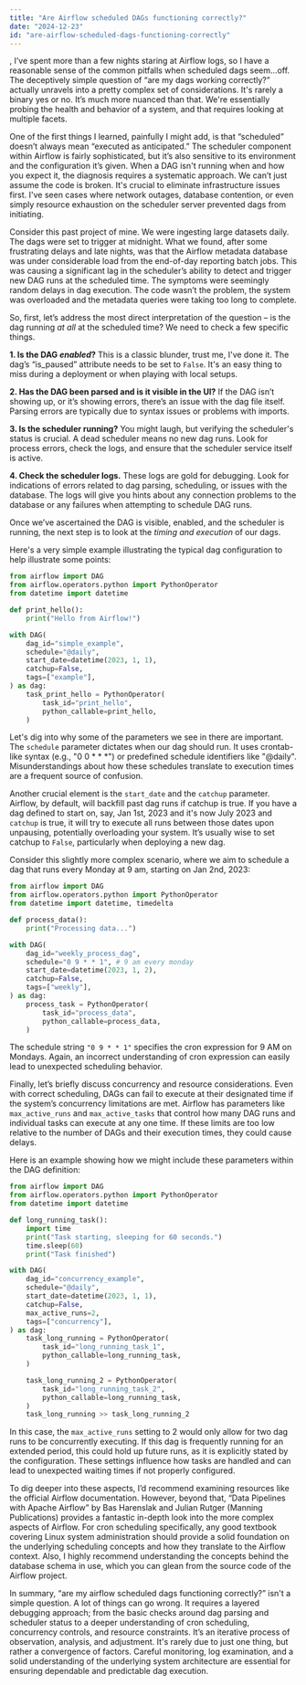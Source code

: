 ```yaml
---
title: "Are Airflow scheduled DAGs functioning correctly?"
date: "2024-12-23"
id: "are-airflow-scheduled-dags-functioning-correctly"
---
```


,  I’ve spent more than a few nights staring at Airflow logs, so I have a reasonable sense of the common pitfalls when scheduled dags seem…off. The deceptively simple question of “are my dags working correctly?” actually unravels into a pretty complex set of considerations. It's rarely a binary yes or no. It’s much more nuanced than that. We're essentially probing the health and behavior of a system, and that requires looking at multiple facets.

One of the first things I learned, painfully I might add, is that “scheduled” doesn’t always mean “executed as anticipated.” The scheduler component within Airflow is fairly sophisticated, but it’s also sensitive to its environment and the configuration it’s given. When a DAG isn't running when and how you expect it, the diagnosis requires a systematic approach. We can’t just assume the code is broken. It's crucial to eliminate infrastructure issues first. I've seen cases where network outages, database contention, or even simply resource exhaustion on the scheduler server prevented dags from initiating.

Consider this past project of mine. We were ingesting large datasets daily. The dags were set to trigger at midnight. What we found, after some frustrating delays and late nights, was that the Airflow metadata database was under considerable load from the end-of-day reporting batch jobs. This was causing a significant lag in the scheduler’s ability to detect and trigger new DAG runs at the scheduled time. The symptoms were seemingly random delays in dag execution. The code wasn’t the problem, the system was overloaded and the metadata queries were taking too long to complete.

So, first, let’s address the most direct interpretation of the question – is the dag running *at all* at the scheduled time? We need to check a few specific things.

**1. Is the DAG *enabled*?** This is a classic blunder, trust me, I've done it. The dag’s “is_paused” attribute needs to be set to `False`. It's an easy thing to miss during a deployment or when playing with local setups.

**2. Has the DAG been parsed and is it visible in the UI?** If the DAG isn’t showing up, or it’s showing errors, there’s an issue with the dag file itself. Parsing errors are typically due to syntax issues or problems with imports.

**3. Is the scheduler running?** You might laugh, but verifying the scheduler's status is crucial. A dead scheduler means no new dag runs. Look for process errors, check the logs, and ensure that the scheduler service itself is active.

**4. Check the scheduler logs.** These logs are gold for debugging. Look for indications of errors related to dag parsing, scheduling, or issues with the database. The logs will give you hints about any connection problems to the database or any failures when attempting to schedule DAG runs.

Once we’ve ascertained the DAG is visible, enabled, and the scheduler is running, the next step is to look at the *timing and execution* of our dags.

Here's a very simple example illustrating the typical dag configuration to help illustrate some points:

```python
from airflow import DAG
from airflow.operators.python import PythonOperator
from datetime import datetime

def print_hello():
    print("Hello from Airflow!")

with DAG(
    dag_id="simple_example",
    schedule="@daily",
    start_date=datetime(2023, 1, 1),
    catchup=False,
    tags=["example"],
) as dag:
    task_print_hello = PythonOperator(
        task_id="print_hello",
        python_callable=print_hello,
    )

```

Let's dig into why some of the parameters we see in there are important. The `schedule` parameter dictates when our dag should run. It uses crontab-like syntax (e.g., "0 0 * * *") or predefined schedule identifiers like "@daily". Misunderstandings about how these schedules translate to execution times are a frequent source of confusion.

Another crucial element is the `start_date` and the `catchup` parameter. Airflow, by default, will backfill past dag runs if catchup is true. If you have a dag defined to start on, say, Jan 1st, 2023 and it's now July 2023 and `catchup` is true, it will try to execute all runs between those dates upon unpausing, potentially overloading your system. It’s usually wise to set catchup to `False`, particularly when deploying a new dag.

Consider this slightly more complex scenario, where we aim to schedule a dag that runs every Monday at 9 am, starting on Jan 2nd, 2023:

```python
from airflow import DAG
from airflow.operators.python import PythonOperator
from datetime import datetime, timedelta

def process_data():
    print("Processing data...")

with DAG(
    dag_id="weekly_process_dag",
    schedule="0 9 * * 1", # 9 am every monday
    start_date=datetime(2023, 1, 2),
    catchup=False,
    tags=["weekly"],
) as dag:
    process_task = PythonOperator(
        task_id="process_data",
        python_callable=process_data,
    )
```

The schedule string `"0 9 * * 1"` specifies the cron expression for 9 AM on Mondays. Again, an incorrect understanding of cron expression can easily lead to unexpected scheduling behavior.

Finally, let’s briefly discuss concurrency and resource considerations. Even with correct scheduling, DAGs can fail to execute at their designated time if the system’s concurrency limitations are met. Airflow has parameters like `max_active_runs` and `max_active_tasks` that control how many DAG runs and individual tasks can execute at any one time. If these limits are too low relative to the number of DAGs and their execution times, they could cause delays.

Here is an example showing how we might include these parameters within the DAG definition:

```python
from airflow import DAG
from airflow.operators.python import PythonOperator
from datetime import datetime

def long_running_task():
    import time
    print("Task starting, sleeping for 60 seconds.")
    time.sleep(60)
    print("Task finished")

with DAG(
    dag_id="concurrency_example",
    schedule="@daily",
    start_date=datetime(2023, 1, 1),
    catchup=False,
    max_active_runs=2,
    tags=["concurrency"],
) as dag:
    task_long_running = PythonOperator(
        task_id="long_running_task_1",
        python_callable=long_running_task,
    )

    task_long_running_2 = PythonOperator(
        task_id="long_running_task_2",
        python_callable=long_running_task,
    )
    task_long_running >> task_long_running_2
```

In this case, the `max_active_runs` setting to 2 would only allow for two dag runs to be concurrently executing. If this dag is frequently running for an extended period, this could hold up future runs, as it is explicitly stated by the configuration. These settings influence how tasks are handled and can lead to unexpected waiting times if not properly configured.

To dig deeper into these aspects, I’d recommend examining resources like the official Airflow documentation. However, beyond that, “Data Pipelines with Apache Airflow” by Bas Harenslak and Julian Rutger (Manning Publications) provides a fantastic in-depth look into the more complex aspects of Airflow. For cron scheduling specifically, any good textbook covering Linux system administration should provide a solid foundation on the underlying scheduling concepts and how they translate to the Airflow context. Also, I highly recommend understanding the concepts behind the database schema in use, which you can glean from the source code of the Airflow project.

In summary, “are my airflow scheduled dags functioning correctly?” isn't a simple question. A lot of things can go wrong. It requires a layered debugging approach; from the basic checks around dag parsing and scheduler status to a deeper understanding of cron scheduling, concurrency controls, and resource constraints. It’s an iterative process of observation, analysis, and adjustment. It's rarely due to just one thing, but rather a convergence of factors. Careful monitoring, log examination, and a solid understanding of the underlying system architecture are essential for ensuring dependable and predictable dag execution.
